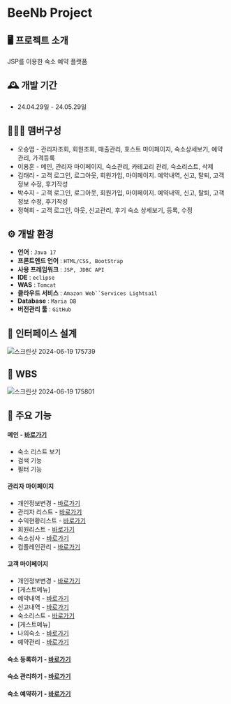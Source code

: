 # BeeNb Project

## 🖥️ 프로젝트 소개

JSP를 이용한 숙소 예약 플랫폼

## 🕰️ 개발 기간

-   24.04.29일 - 24.05.29일

## 🧑‍🤝‍🧑 맴버구성

-   오승엽 - 관리자조회, 회원조회, 매출관리, 호스트 마이페이지, 숙소상세보기, 예약관리, 가격등록
-   이용훈 - 메인, 관리자 마이페이지, 숙소관리, 카테고리 관리, 숙소리스트, 삭제
-   김태리 -  고객 로그인, 로그아웃, 회원가입, 마이페이지. 예약내역, 신고, 탈퇴, 고객정보 수정, 후기작성
-   박수지 - 고객 로그인, 로그아웃, 회원가입, 마이페이지. 예약내역, 신고, 탈퇴, 고객정보 수정, 후기작성
-   정혁희 - 고객 로그인, 아웃, 신고관리, 후기 숙소 상세보기, 등록, 수정
## ⚙️ 개발 환경

[](https://github.com/ChaeHyunWoo/SpringBoot-Project-MEGABOX#%EF%B8%8F-%EA%B0%9C%EB%B0%9C-%ED%99%98%EA%B2%BD)

-   **언어** : `Java 17`
-   **프론트엔드 언어** : `HTML/CSS, BootStrap`
-  **사용 프레임워크** : `JSP, JDBC API`
-   **IDE**  :  `eclipse`
-   **WAS**  :  `Tomcat`
-   **클라우드 서비스**  : `Amazon Web``Services Lightsail`
-   **Database**  : `Maria DB`
-   **버전관리 툴**  : `GitHub`

## 📌 인터페이스 설계
![스크린샷 2024-06-19 175739](https://github.com/TEAM-beeNb/BeeNb/assets/145954981/80ce9c54-5232-4a64-86c6-ca008731d8e2)

## 📌 WBS
![스크린샷 2024-06-19 175801](https://github.com/TEAM-beeNb/BeeNb/assets/145954981/474ed302-1003-44d5-9308-18c55406a406)

## 📌 주요 기능

[](https://github.com/ChaeHyunWoo/SpringBoot-Project-MEGABOX#-%EC%A3%BC%EC%9A%94-%EA%B8%B0%EB%8A%A5)

#### 메인 -  [바로가기](http://52.79.169.153/BeeNb/customer/customerRoomList.jsp)
-   숙소 리스트 보기
-   검색 기능
-   필터 기능

#### 관리자 마이페이지

-   개인정보변경 -  [바로가기](http://52.79.169.153/BeeNb/emp/empOne.jsp)
-   관리자 리스트 -  [바로가기](http://52.79.169.153/BeeNb/emp/empList.jsp)
-   수익현황리스트 -  [바로가기](http://52.79.169.153/BeeNb/emp/revenueList.jsp)
-    회원리스트 -  [바로가기](http://52.79.169.153/BeeNb/emp/customerList.jsp)
-   숙소심사 -  [바로가기](http://52.79.169.153/BeeNb/emp/pendingRoomList.jsp)
-   컴플레인관리 -  [바로가기](http://52.79.169.153/BeeNb/emp/vocList.jsp)

#### 고객 마이페이지

-   개인정보변경  -  [바로가기](http://52.79.169.153/BeeNb/customer/customerOne.jsp)
-   [게스트메뉴]
-   예약내역 -  [바로가기](http://52.79.169.153/BeeNb/customer/customerBookingList.jsp)
-   신고내역 -  [바로가기](http://52.79.169.153/BeeNb/customer/customerComplainList.jsp)
-   숙소리스트 -  [바로가기](http://52.79.169.153/BeeNb/customer/customerRoomList.jsp)
-   [게스트메뉴]
- 나의숙소 -  [바로가기](http://52.79.169.153/BeeNb/customer/hostRoomList.jsp)
- 예약관리 -  [바로가기](http://52.79.169.153/BeeNb/customer/hostBookingList.jsp)
#### 숙소 등록하기 -  [바로가기](http://52.79.169.153/BeeNb/customer/addRoomForm.jsp)

#### 숙소 관리하기 -  [바로가기](http://52.79.169.153/BeeNb/emp/pendingRoomList.jsp)

#### 숙소 예약하기 -  [바로가기](http://52.79.169.153/BeeNb/customer/customerRoomOne.jsp?roomNo=1)
